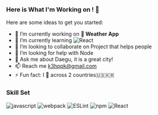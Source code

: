 ### Here is What I'm Working on ! 👋

Here are some ideas to get you started:


- 🔭 I’m currently working on **🌂 Weather App**
- 🌱 I’m currently learning ![React](https://github.com/DaeguDude/badges/blob/master/src/react.svg)
- 👯 I’m looking to collaborate on Project that helps people
- 🤔 I’m looking for help with Node
- 💬 Ask me about Daegu, it is a great city!
- 📫 Reach me <k3hppk@gmail.com>
- ⚡ Fun fact: I 🚴‍ across 2 countries🇺🇸🇰🇷

### Skill Set

![javascript](https://github.com/DaeguDude/badges/blob/master/src/javascript.svg) ![webpack](https://github.com/DaeguDude/badges/blob/master/src/webpack.svg) ![ESLint](https://github.com/DaeguDude/badges/blob/master/src/eslint.svg) ![npm](https://github.com/DaeguDude/badges/blob/master/src/npm.svg) ![React](https://github.com/DaeguDude/badges/blob/master/src/react.svg)

